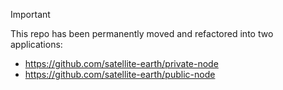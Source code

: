 > [!IMPORTANT]
> This repo has been permanently moved and refactored into two applications:
> 
> - https://github.com/satellite-earth/private-node
> - https://github.com/satellite-earth/public-node
